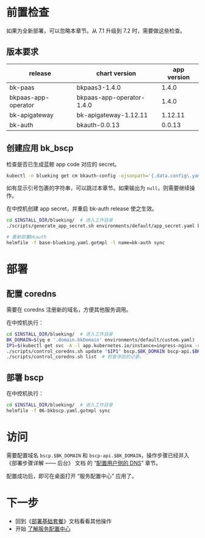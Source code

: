 
# 前置检查

如果为全新部署，可以忽略本章节。从 7.1 升级到 7.2 时，需要做这些检查。

## 版本要求
| release |	chart version | app version |
|--|--|--|
| bk-paas | bkpaas3-1.4.0 | 1.4.0 |
| bkpaas-app-operator | bkpaas-app-operator-1.4.0 | 1.4.0 |
| bk-apigateway | bk-apigateway-1.12.11	| 1.12.11 |
| bk-auth | bkauth-0.0.13 | 0.0.13

## 创建应用 bk_bscp
检查是否已生成蓝鲸 app code 对应的 secret。

``` bash
kubectl -n blueking get cm bkauth-config -ojsonpath='{.data.config\.yaml}' | yq .accessKeys.bk_bscp
```
如有显示引号包裹的字符串，可以跳过本章节。如果输出为 `null`，则需要继续操作。

在中控机创建 app secret，并重启 bk-auth release 使之生效。
``` bash
cd $INSTALL_DIR/blueking/  # 进入工作目录
./scripts/generate_app_secret.sh environments/default/app_secret.yaml bk_bscp

# 重新部署bkauth
helmfile -f base-blueking.yaml.gotmpl -l name=bk-auth sync
```

# 部署
## 配置 coredns
需要在 coredns 注册新的域名，方便其他服务调用。

在中控机执行：
``` bash
cd $INSTALL_DIR/blueking/  # 进入工作目录
BK_DOMAIN=$(yq e '.domain.bkDomain' environments/default/custom.yaml)  # 从自定义配置中提取, 也可自行赋值
IP1=$(kubectl get svc -A -l app.kubernetes.io/instance=ingress-nginx -o jsonpath='{.items[0].spec.clusterIP}')
./scripts/control_coredns.sh update "$IP1" bscp.$BK_DOMAIN bscp-api.$BK_DOMAIN
./scripts/control_coredns.sh list  # 检查添加的记录。
```

## 部署 bscp
在中控机执行：
``` bash
cd $INSTALL_DIR/blueking/  # 进入工作目录
helmfile -f 06-bkbscp.yaml.gotmpl sync
```

# 访问

需要配置域名 `bscp.$BK_DOMAIN` 和 `bscp-api.$BK_DOMAIN`，操作步骤已经并入 《部署步骤详解 —— 后台》 文档 的 “[配置用户侧的 DNS](manual-install-bkce.md#hosts-in-user-pc)” 章节。

配置成功后，即可在桌面打开 “服务配置中心” 应用了。


# 下一步
* 回到《[部署基础套餐](install-bkce.md#next)》文档看看其他操作
* 开始 [了解服务配置中心](../../BSCP/1.30/UserGuide/Introduction/product_introduction.md)
